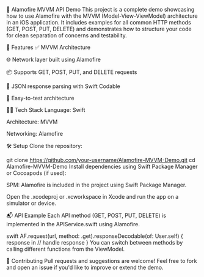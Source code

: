 🚀 Alamofire MVVM API Demo
This project is a complete demo showcasing how to use Alamofire with the MVVM (Model-View-ViewModel) architecture in an iOS application. It includes examples for all common HTTP methods (GET, POST, PUT, DELETE) and demonstrates how to structure your code for clean separation of concerns and testability.

📱 Features
✅ MVVM Architecture

🌐 Network layer built using Alamofire

📦 Supports GET, POST, PUT, and DELETE requests

🔄 JSON response parsing with Swift Codable

🧪 Easy-to-test architecture

🧑‍💻 Tech Stack
Language: Swift

Architecture: MVVM

Networking: Alamofire

🛠️ Setup
Clone the repository:

git clone https://github.com/your-username/Alamofire-MVVM-Demo.git
cd Alamofire-MVVM-Demo
Install dependencies using Swift Package Manager or Cocoapods (if used):

SPM: Alamofire is included in the project using Swift Package Manager.

Open the .xcodeproj or .xcworkspace in Xcode and run the app on a simulator or device.

📬 API Example
Each API method (GET, POST, PUT, DELETE) is implemented in the APIService.swift using Alamofire.

swift
AF.request(url, method: .get).responseDecodable(of: User.self) { response in
    // handle response
}
You can switch between methods by calling different functions from the ViewModel.

🤝 Contributing
Pull requests and suggestions are welcome! Feel free to fork and open an issue if you'd like to improve or extend the demo.
